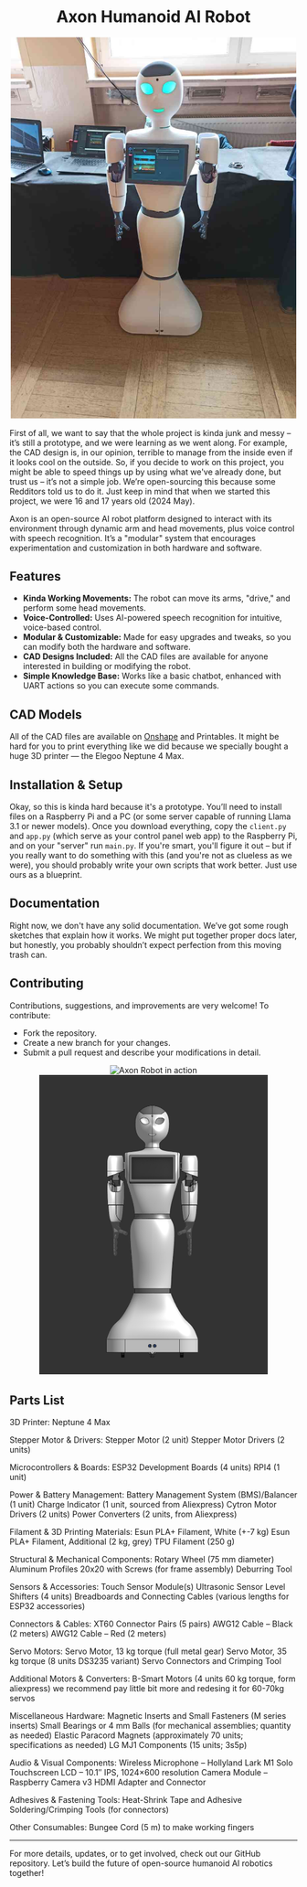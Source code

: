 <div align="center">
  <h1>Axon Humanoid AI Robot</h1>
  <img src="/.github/1.jpg" alt="Axon Robot" width="500"/>
</div>

First of all, we want to say that the whole project is kinda junk and messy – it’s still a prototype, and we were learning as we went along. For example, the CAD design is, in our opinion, terrible to manage from the inside even if it looks cool on the outside. So, if you decide to work on this project, you might be able to speed things up by using what we've already done, but trust us – it’s not a simple job. We’re open-sourcing this because some Redditors told us to do it. Just keep in mind that when we started this project, we were 16 and 17 years old (2024 May).

Axon is an open-source AI robot platform designed to interact with its environment through dynamic arm and head movements, plus voice control with speech recognition. It’s a "modular" system that encourages experimentation and customization in both hardware and software.

## Features

- **Kinda Working Movements:** The robot can move its arms, "drive," and perform some head movements.
- **Voice-Controlled:** Uses AI-powered speech recognition for intuitive, voice-based control.
- **Modular & Customizable:** Made for easy upgrades and tweaks, so you can modify both the hardware and software.
- **CAD Designs Included:** All the CAD files are available for anyone interested in building or modifying the robot.
- **Simple Knowledge Base:** Works like a basic chatbot, enhanced with UART actions so you can execute some commands.

## CAD Models

All of the CAD files are available on [Onshape](https://cad.onshape.com/documents/940cdfcdb0dfad6e1a4b6d02/w/9cf2ed19ea888e5cc5dfd799/e/9b8e8ab3c406b01155d91643) and Printables. It might be hard for you to print everything like we did because we specially bought a huge 3D printer — the Elegoo Neptune 4 Max.

## Installation & Setup

Okay, so this is kinda hard because it's a prototype. You’ll need to install files on a Raspberry Pi and a PC (or some server capable of running Llama 3.1 or newer models). Once you download everything, copy the `client.py` and `app.py` (which serve as your control panel web app) to the Raspberry Pi, and on your "server" run `main.py`. If you're smart, you'll figure it out – but if you really want to do something with this (and you're not as clueless as we were), you should probably write your own scripts that work better. Just use ours as a blueprint.

## Documentation

Right now, we don't have any solid documentation. We’ve got some rough sketches that explain how it works. We might put together proper docs later, but honestly, you probably shouldn’t expect perfection from this moving trash can.

## Contributing

Contributions, suggestions, and improvements are very welcome! To contribute:

- Fork the repository.
- Create a new branch for your changes.
- Submit a pull request and describe your modifications in detail.

<div align="center">
  <img src="/.github/axongif1.gif" alt="Axon Robot in action" width="500"/>
</div>

<div align="center">
  <img src="/.github/2.jpg" alt="Axon CAD Design" width="400"/>
</div>

## Parts List
3D Printer:
Neptune 4 Max

Stepper Motor & Drivers:
Stepper Motor (2 unit)
Stepper Motor Drivers (2 units)

Microcontrollers & Boards:
ESP32 Development Boards (4 units)
RPI4 (1 unit)

Power & Battery Management:
Battery Management System (BMS)/Balancer (1 unit)
Charge Indicator (1 unit, sourced from Aliexpress)
Cytron Motor Drivers (2 units)
Power Converters (2 units, from Aliexpress)

Filament & 3D Printing Materials:
Esun PLA+ Filament, White (+-7 kg)
Esun PLA+ Filament, Additional (2 kg, grey)
TPU Filament (250 g)


Structural & Mechanical Components:
Rotary Wheel (75 mm diameter)
Aluminum Profiles 20x20 with Screws (for frame assembly)
Deburring Tool

Sensors & Accessories:
Touch Sensor Module(s)
Ultrasonic Sensor
Level Shifters (4 units)
Breadboards and Connecting Cables (various lengths for ESP32 accessories)

Connectors & Cables:
XT60 Connector Pairs (5 pairs)
AWG12 Cable – Black (2 meters)
AWG12 Cable – Red (2 meters)

Servo Motors:
Servo Motor, 13 kg torque (full metal gear)
Servo Motor, 35 kg torque (8 units DS3235 variant)
Servo Connectors and Crimping Tool

Additional Motors & Converters:
B-Smart Motors (4 units 60 kg torque, form aliexpress) we recommend pay little bit more and redesing it for 60-70kg servos

Miscellaneous Hardware:
Magnetic Inserts and Small Fasteners (M series inserts)
Small Bearings or 4 mm Balls (for mechanical assemblies; quantity as needed)
Elastic Paracord
Magnets (approximately 70 units; specifications as needed)
LG MJ1 Components (15 units; 3s5p)

Audio & Visual Components:
Wireless Microphone – Hollyland Lark M1 Solo
Touchscreen LCD – 10.1″ IPS, 1024×600 resolution
Camera Module – Raspberry Camera v3
HDMI Adapter and Connector

Adhesives & Fastening Tools:
Heat-Shrink Tape and Adhesive
Soldering/Crimping Tools (for connectors)

Other Consumables:
Bungee Cord (5 m) to make working fingers


---

For more details, updates, or to get involved, check out our GitHub repository. Let’s build the future of open-source humanoid AI robotics together!

